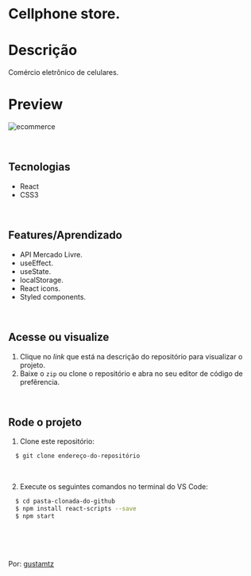# Cellphone store.

# Descrição 
Comércio eletrônico de celulares.


# Preview

![ecommerce](https://user-images.githubusercontent.com/113216494/215128289-4b274d4c-d2c7-4cee-97c7-b94d7121474a.png)

<br>


## Tecnologias
- React
- CSS3

<br>

## Features/Aprendizado
- API Mercado Livre.
- useEffect.
- useState.
- localStorage.
- React icons. 
- Styled components.

<br>

## Acesse ou visualize
 1. Clique no *link* que está na descrição do repositório para visualizar o projeto.
 2. Baixe o `zip` ou clone o repositório e abra no seu editor de código de prefêrencia. 

<br>

## Rode o projeto
1. Clone este repositório:
```sh
  $ git clone endereço-do-repositório
```

<br>

2. Execute os seguintes comandos no terminal do VS Code:
```sh
  $ cd pasta-clonada-do-github
  $ npm install react-scripts --save 
  $ npm start 
```

<br>
<br>
<br> 

Por: <a href="https://github.com/gustamtz"> gustamtz</a>
